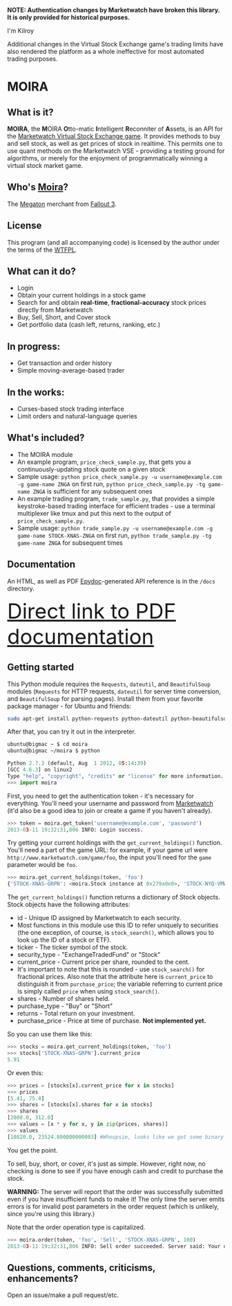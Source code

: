 <b>NOTE: Authentication changes by Marketwatch have broken this library.
It is only provided for historical purposes.</b>

I'm Kilroy

Additional changes in the Virtual Stock Exchange game's trading limits have also rendered the platform as a whole ineffective for most automated
trading purposes.

MOIRA
=====

What is it?
-----------
**MOIRA**, the <b>M</b>OIRA <b>O</b>tto-matic <b>I</b>ntelligent <b>R</b>econniter of <b>A</b>ssets, is an API for the [Marketwatch Virtual Stock Exchange game](http://www.marketwatch.com/game). It provides methods to buy and sell stock, as well as get prices of stock in realtime. This permits one to use quant methods on the Marketwatch VSE - providing a testing ground for algorithms, or merely for the enjoyment of programmatically winning a virtual stock market game.

Who's [Moira](http://fallout.wikia.com/wiki/Moira_Brown)?
------------
The [Megaton](http://fallout.wikia.com/wiki/Megaton) merchant from [Fallout 3](http://en.wikipedia.org/wiki/Fallout_3).

License
-------
This program (and all accompanying code) is licensed by the author under the terms of the [WTFPL](http://www.wtfpl.net/).

What can it do?
---------------
* Login
* Obtain your current holdings in a stock game
* Search for and obtain **real-time**, **fractional-accuracy** stock prices directly from Marketwatch
* Buy, Sell, Short, and Cover stock
* Get portfolio data (cash left, returns, ranking, etc.)

In progress:
------------
* Get transaction and order history
* Simple moving-average-based trader

In the works:
-------------
* Curses-based stock trading interface
* Limit orders and natural-language queries

What's included?
----------------
* The MOIRA module
* An example program, `price_check_sample.py`, that gets you a continuously-updating stock quote on a given stock
 * Sample usage: `python price_check_sample.py -u username@example.com -g game-name ZNGA` on first run, `python price_check_sample.py -tg game-name ZNGA` is sufficient for any subsequent ones
* An example trading program, `trade_sample.py`, that provides a simple keystroke-based trading interface for efficient trades - use a terminal multiplexer like tmux and put this next to the output of `price_check_sample.py`.
 * Sample usage: `python trade_sample.py -u username@example.com -g game-name STOCK-XNAS-ZNGA` on first run, `python trade_sample.py -tg game-name ZNGA` for subsequent times

Documentation
-------------
An HTML, as well as PDF [Epydoc](http://epydoc.sourceforge.net/)-generated API reference is in the `/docs` directory.

<font size=14>[Direct link to PDF documentation](https://github.com/brandonwu/moira/blob/master/docs/api.pdf?raw=true)</font>

Getting started
---------------
This Python module requires the `Requests`, `dateutil`, and `BeautifulSoup` modules (`Requests` for HTTP requests, `dateutil` for server time conversion, and `BeautifulSoup` for parsing pages). Install them from your favorite package manager - for Ubuntu and friends:

```bash
sudo apt-get install python-requests python-dateutil python-beautifulsoup
```

After that, you can try it out in the interpreter.

```bash
ubuntu@bigmac ~ $ cd moira
ubuntu@bigmac ~/moira $ python
```

```python
Python 2.7.3 (default, Aug  1 2012, 05:14:39)
[GCC 4.6.3] on linux2
Type "help", "copyright", "credits" or "license" for more information.
>>> import moira
```

First, you need to get the authentication token - it's necessary for everything.
You'll need your username and password from [Marketwatch](http://www.marketwatch.com/game/) (it'd also be a good idea to join or create a game if you haven't already).

```python
>>> token = moira.get_token('username@example.com', 'password')
2013-03-11 19:32:31,806 INFO: Login success.
```

Try getting your current holdings with the `get_current_holdings()` function. You'll need a part of the game URL: for example, if your game url were `http://www.marketwatch.com/game/foo`, the input you'll need for the `game` parameter would be `foo`.

```python
>>> moira.get_current_holdings(token, 'foo')
{'STOCK-XNAS-GRPN': <moira.Stock instance at 0x279a0e0>, 'STOCK-NYQ-VMW': <moira.Stock instance at 0x279a830>}
```
The `get_current_holdings()` function returns a dictionary of Stock objects. Stock objects have the following attributes:
* id - Unique ID assigned by Marketwatch to each security.
 * Most functions in this module use this ID to refer uniquely to securities (the one exception, of course, is `stock_search()`, which allows you to look up the ID of a stock or ETF).
* ticker - The ticker symbol of the stock.
* security_type - "ExchangeTradedFund" or "Stock"
* current_price - Current price per share, rounded to the cent.
 * It's important to note that this is rounded - use `stock_search()` for fractional prices. Also note that the attribute here is `current_price` to distinguish it from `purchase_price`; the variable referring to current price is simply called `price` when using `stock_search()`.
* shares - Number of shares held.
* purchase_type - "Buy" or "Short"
* returns - Total return on your investment.
* purchase_price - Price at time of purchase. **Not implemented yet.**

So you can use them like this:
```python
>>> stocks = moira.get_current_holdings(token, 'foo')
>>> stocks['STOCK-XNAS-GRPN'].current_price
5.91
```

Or even this:
```python
>>> prices = [stocks[x].current_price for x in stocks]
>>> prices
[5.41, 75.4]
>>> shares = [stocks[x].shares for x in stocks]
>>> shares
[2000.0, 312.0]
>>> values = [x * y for x, y in zip(prices, shares)]
>>> values
[10820.0, 23524.800000000003] #Whoopsie, looks like we got some binary rounding errors.
```

You get the point.

To sell, buy, short, or cover, it's just as simple. However, right now, no checking is done to see if you have enough cash and credit to purchase the stock.

**WARNING:** The server will report that the order was successfully submitted even if you have insufficient funds to make it! The only time the server emits errors is for invalid post parameters in the order request (which is unlikely, since you're using this library.)

Note that the order operation type is capitalized.
```python
>>> moira.order(token, 'foo', 'Sell', 'STOCK-XNAS-GRPN', 100)
2013-03-11 19:32:31,806 INFO: Sell order succeeded. Server said: Your order was successfully submitted
```

Questions, comments, criticisms, enhancements?
----------------------------------------------
Open an issue/make a pull request/etc.
